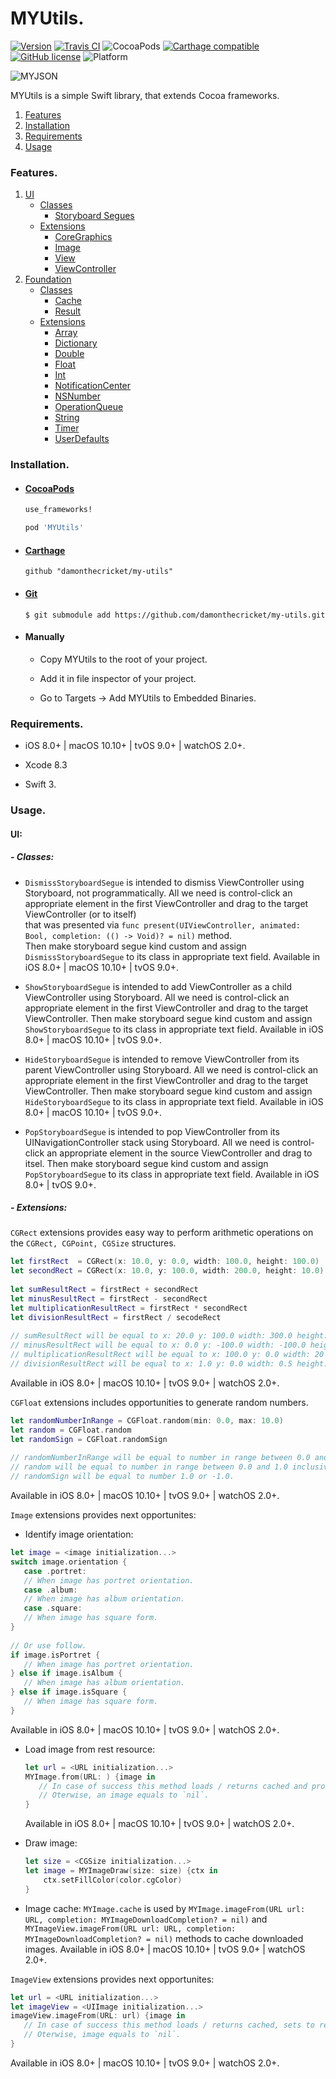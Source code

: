 # MYUtils.
[![Version](https://img.shields.io/github/release/damonthecricket/my-utils.svg)](https://github.com/damonthecricket/my-utils/releases)
[![Travis CI](https://travis-ci.org/damonthecricket/my-utils.svg?branch=master)](https://travis-ci.org/damonthecricket/my-utils)
![CocoaPods](https://img.shields.io/cocoapods/v/MYUtils.svg)
[![Carthage compatible](https://img.shields.io/badge/Carthage-compatible-4BC51D.svg?style=flat)](https://github.com/Carthage/Carthage)
[![GitHub license](https://img.shields.io/badge/license-MIT-lightgrey.svg)](https://raw.githubusercontent.com/damonthecricket/my-utils/master/LICENSE)
![Platform](https://img.shields.io/badge/platforms-iOS%208.0+%20%7C%20macOS%2010.10+%20%7C%20tvOS%209.0+%20%7C%20watchOS%202.0+-333333.svg)

![MYJSON](https://github.com/damonthecricket/my-utils/blob/README/my-utils-lib.jpg)

MYUtils is a simple Swift library, that extends Cocoa frameworks.

1. [Features](#features)
2. [Installation](#installation)
3. [Requirements](#requirements)
4. [Usage](#usage)

### Features.

1. [UI](#ui)
   - [Classes](#ui_classes)
      - [Storyboard Segues](#ui_storyboard_segues_classes)
   - [Extensions](#ui_extensions)
      - [CoreGraphics](#ui_core_graphics_extensions)
      - [Image](#ui_image_extensions)
      - [View](#ui_view_extensions)
      - [ViewController](#ui_view_cotroller_extensions)
2. [Foundation](#foundation)
   - [Classes](#foundation_classes)
      - [Cache](#foundation_cache_classes)
      - [Result](#foundation_result_classes)
   - [Extensions](#foundation_extensions)
      - [Array](#foundation_array_extensions)
      - [Dictionary](#foundation_dictionary_extensions)
      - [Double](#foundation_double_extensions)
      - [Float](#foundation_float_extensions)
      - [Int](#foundation_int_extensions)
      - [NotificationCenter](#foundation_notification_center_extensions)
      - [NSNumber](#foundation_nsnumber_extensions)
      - [OperationQueue](#foundation_operation_queue_extensions)
      - [String](#foundation_string_extensions)
      - [Timer](#foundation_timer_extensions)
      - [UserDefaults](#foundation_user_defaults_extensions)

### Installation.
- #### [CocoaPods](http://cocoapods.org/)

  ```ruby
  use_frameworks!
  
  pod 'MYUtils'
  ```

- #### [Carthage](https://github.com/Carthage/Carthage)

  ```
  github "damonthecricket/my-utils"
  ```

- #### [Git](https://git-scm.com/)

  ```
  $ git submodule add https://github.com/damonthecricket/my-utils.git
  ```
- #### Manually

  - Copy MYUtils to the root of your project.
  
  - Add it in file inspector of your project.
  
  - Go to Targets -> Add MYUtils to Embedded Binaries.

### Requirements.

 - iOS 8.0+  |  macOS 10.10+  |  tvOS 9.0+  |  watchOS 2.0+.
 
 - Xcode 8.3
 
 - Swift 3.

### Usage.

#### UI:
##### - Classes:
   - ```DismissStoryboardSegue``` is intended to dismiss ViewController using Storyboard, not programmatically. All we need 
   is control-click an appropriate element in the first ViewController and drag to the target ViewController (or to itself)   
   that was presented via ``` func present(UIViewController, animated: Bool, completion: (() -> Void)? = nil) ``` method.    
   Then make storyboard segue kind custom and assign ```DismissStoryboardSegue``` to its class in appropriate text field.
      Available in iOS 8.0+  |  macOS 10.10+  |  tvOS 9.0+.
   
   - ```ShowStoryboardSegue``` is intended to add ViewController as a child ViewController using Storyboard. All we need is
   control-click an appropriate element in the first ViewController and drag to the target ViewController. Then make 
   storyboard segue kind custom and assign ```ShowStoryboardSegue``` to its class in appropriate text field.
      Available in iOS 8.0+  |  macOS 10.10+  |  tvOS 9.0+.
   
   - ```HideStoryboardSegue``` is intended to remove ViewController from its parent ViewController using Storyboard. All we 
   need is control-click an appropriate element in the first ViewController and drag to the target ViewController. Then make 
   storyboard segue kind custom and assign ```HideStoryboardSegue``` to its class in appropriate text field.
      Available in iOS 8.0+  |  macOS 10.10+  |  tvOS 9.0+.
   
   - ```PopStoryboardSegue``` is intended to pop ViewController from its UINavigationController stack using Storyboard.
   All we need is control-click an appropriate element in the source ViewController and drag to itsel. Then make storyboard
   segue kind custom and assign ```PopStoryboardSegue``` to its class in appropriate text field.
      Available in iOS 8.0+  |  tvOS 9.0+.
##### - Extensions:
   ```CGRect``` extensions provides easy way to perform arithmetic operations on the ```CGRect, CGPoint, CGSize``` 
   structures.
   ```swift
   let firstRect  = CGRect(x: 10.0, y: 0.0, width: 100.0, height: 100.0)
   let secondRect = CGRect(x: 10.0, y: 100.0, width: 200.0, height: 10.0)
      
   let sumResultRect = firstRect + secondRect
   let minusResultRect = firstRect - secondRect
   let multiplicationResultRect = firstRect * secondRect
   let divisionResultRect = firstRect / secodeRect
      
   // sumResultRect will be equal to x: 20.0 y: 100.0 width: 300.0 height: 110.0 rect.
   // minusResultRect will be equal to x: 0.0 y: -100.0 width: -100.0 height: 90.0 rect.
   // multiplicationResultRect will be equal to x: 100.0 y: 0.0 width: 20 000.0 height: 1 000.0 rect.
   // divisionResultRect will be equal to x: 1.0 y: 0.0 width: 0.5 height: 10.0 rect.
   ```
   Available in iOS 8.0+  |  macOS 10.10+  |  tvOS 9.0+  |  watchOS 2.0+.

   ```CGFloat``` extensions includes opportunities to generate random numbers.
   ```swift
   let randomNumberInRange = CGFloat.random(min: 0.0, max: 10.0)
   let random = CGFloat.random
   let randomSign = CGFloat.randomSign
      
   // randomNumberInRange will be equal to number in range between 0.0 and 10.0 inclusive.
   // random will be equal to number in range between 0.0 and 1.0 inclusive.
   // randomSign will be equal to number 1.0 or -1.0.
   ```
   Available in iOS 8.0+  |  macOS 10.10+  |  tvOS 9.0+  |  watchOS 2.0+.
   
   ```Image``` extensions provides next opportunites:
   - Identify image orientation:
   ```swift
   let image = <image initialization...>
   switch image.orientation {
      case .portret:
      // When image has portret orientation.
      case .album:
      // When image has album orientation.            
      case .square:
      // When image has square form.                        
   }
      
   // Or use follow.
   if image.isPortret {
      // When image has portret orientation.
   } else if image.isAlbum {
      // When image has album orientation.         
   } else if image.isSquare {
      // When image has square form.                        
   }   
   ```
   Available in iOS 8.0+  |  macOS 10.10+  |  tvOS 9.0+  |  watchOS 2.0+.

   - Load image from rest resource:
      ```swift
      let url = <URL initialization...>
      MYImage.from(URL: ) {image in
         // In case of success this method loads / returns cached and provides in closure an image.
         // Oterwise, an image equals to `nil`.
      }
      ```
      Available in iOS 8.0+  |  macOS 10.10+  |  tvOS 9.0+  |  watchOS 2.0+.

   - Draw image:
     ```swift
     let size = <CGSize initialization...>
     let image = MYImageDraw(size: size) {ctx in
         ctx.setFillColor(color.cgColor)
     }
     ```
   
   - Image cache:
  ```MYImage.cache``` is used by ```MYImage.imageFrom(URL url: URL, completion: MYImageDownloadCompletion? = nil)``` and
  ```MYImageView.imageFrom(URL url: URL, completion: MYImageDownloadCompletion? = nil)``` methods to cache downloaded
  images.
     Available in iOS 8.0+  |  macOS 10.10+  |  tvOS 9.0+  |  watchOS 2.0+.

   ```ImageView``` extensions provides next opportunites:
   
   ```swift
   let url = <URL initialization...>
   let imageView = <UIImage initialization...>
   imageView.imageFrom(URL: url) {image in
      // In case of success this method loads / returns cached, sets to reciever and provides in closure an image.
      // Oterwise, image equals to `nil`.
   }
   ```   
   Available in iOS 8.0+  |  macOS 10.10+  |  tvOS 9.0+  |  watchOS 2.0+.

   
   

   
   
   
   
